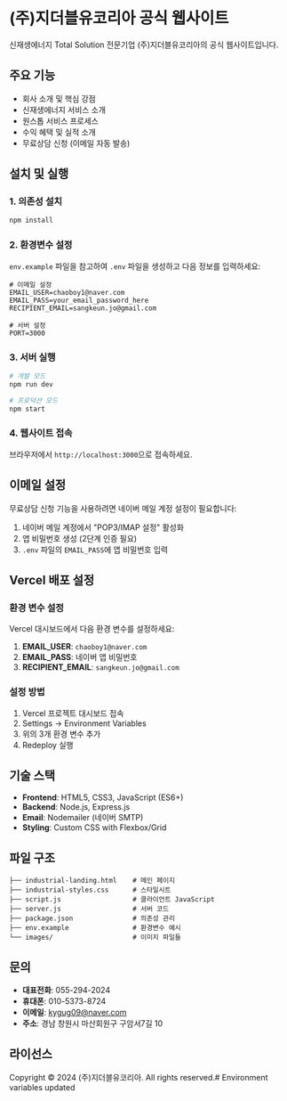 # (주)지더블유코리아 공식 웹사이트

신재생에너지 Total Solution 전문기업 (주)지더블유코리아의 공식 웹사이트입니다.

## 주요 기능

- 회사 소개 및 핵심 강점
- 신재생에너지 서비스 소개
- 원스톱 서비스 프로세스
- 수익 혜택 및 실적 소개
- 무료상담 신청 (이메일 자동 발송)

## 설치 및 실행

### 1. 의존성 설치

```bash
npm install
```

### 2. 환경변수 설정

`env.example` 파일을 참고하여 `.env` 파일을 생성하고 다음 정보를 입력하세요:

```env
# 이메일 설정
EMAIL_USER=chaoboy1@naver.com
EMAIL_PASS=your_email_password_here
RECIPIENT_EMAIL=sangkeun.jo@gmail.com

# 서버 설정
PORT=3000
```

### 3. 서버 실행

```bash
# 개발 모드
npm run dev

# 프로덕션 모드
npm start
```

### 4. 웹사이트 접속

브라우저에서 `http://localhost:3000`으로 접속하세요.

## 이메일 설정

무료상담 신청 기능을 사용하려면 네이버 메일 계정 설정이 필요합니다:

1. 네이버 메일 계정에서 "POP3/IMAP 설정" 활성화
2. 앱 비밀번호 생성 (2단계 인증 필요)
3. `.env` 파일의 `EMAIL_PASS`에 앱 비밀번호 입력

## Vercel 배포 설정

### 환경 변수 설정

Vercel 대시보드에서 다음 환경 변수를 설정하세요:

1. **EMAIL_USER**: `chaoboy1@naver.com`
2. **EMAIL_PASS**: 네이버 앱 비밀번호
3. **RECIPIENT_EMAIL**: `sangkeun.jo@gmail.com`

### 설정 방법

1. Vercel 프로젝트 대시보드 접속
2. Settings → Environment Variables
3. 위의 3개 환경 변수 추가
4. Redeploy 실행

## 기술 스택

- **Frontend**: HTML5, CSS3, JavaScript (ES6+)
- **Backend**: Node.js, Express.js
- **Email**: Nodemailer (네이버 SMTP)
- **Styling**: Custom CSS with Flexbox/Grid

## 파일 구조

```
├── industrial-landing.html    # 메인 페이지
├── industrial-styles.css      # 스타일시트
├── script.js                  # 클라이언트 JavaScript
├── server.js                  # 서버 코드
├── package.json               # 의존성 관리
├── env.example                # 환경변수 예시
└── images/                    # 이미지 파일들
```

## 문의

- **대표전화**: 055-294-2024
- **휴대폰**: 010-5373-8724
- **이메일**: kygug09@naver.com
- **주소**: 경남 창원시 마산회원구 구암서7길 10

## 라이선스

Copyright © 2024 (주)지더블유코리아. All rights reserved.#   E n v i r o n m e n t   v a r i a b l e s   u p d a t e d 
 
 